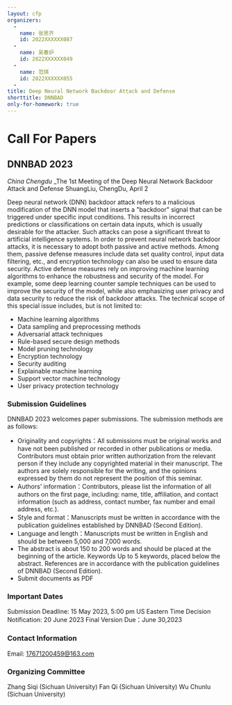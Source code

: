 ```yaml
---
layout: cfp
organizers:
  -
    name: 张思齐
    id: 2022XXXXXX087
  -
    name: 吴春炉
    id: 2022XXXXXX049
  -
    name: 范琪
    id: 2022XXXXXX055
  -
title: Deep Neural Network Backdoor Attack and Defense
shorttitle: DNNBAD
only-for-homework: true
---
```


# Call For Papers
## DNNBAD 2023

_China Chengdu_
_The 1st Meeting of the Deep Neural Network Backdoor Attack and Defense
ShuangLiu, ChengDu, April 2

Deep neural network (DNN) backdoor attack refers to a malicious modification of the DNN model that inserts a "backdoor" signal that can be triggered under specific input conditions. This results in incorrect predictions or classifications on certain data inputs, which is usually desirable for the attacker. Such attacks can pose a significant threat to artificial intelligence systems.
In order to prevent neural network backdoor attacks, it is necessary to adopt both passive and active methods. Among them, passive defense measures include data set quality control, input data filtering, etc., and encryption technology can also be used to ensure data security. Active defense measures rely on improving machine learning algorithms to enhance the robustness and security of the model. For example, some deep learning counter sample techniques can be used to improve the security of the model, while also emphasizing user privacy and data security to reduce the risk of backdoor attacks. The technical scope of this special issue includes, but is not limited to:

+ Machine learning algorithms
+ Data sampling and preprocessing methods
+ Adversarial attack techniques
+ Rule-based secure design methods
+ Model pruning technology
+ Encryption technology
+ Security auditing
+ Explainable machine learning
+ Support vector machine technology
+ User privacy protection technology

### Submission Guidelines

DNNBAD 2023 welcomes paper submissions. The submission methods are as follows:

+ Originality and copyrights：All submissions must be original works and have not been published or recorded in other publications or media. Contributors must obtain prior written authorization from the relevant person if they include any copyrighted material in their manuscript. The authors are solely responsible for the writing, and the opinions expressed by them do not represent the position of this seminar.
+ Authors’ information：Contributors, please list the information of all authors on the first page, including: name, title, affiliation, and contact information (such as address, contact number, fax number and email address, etc.).
+ Style and format：Manuscripts must be written in accordance with the publication guidelines established by DNNBAD (Second Edition).
+ Language and length：Manuscripts must be written in English and should be between 5,000 and 7,000 words.
+ The abstract is about 150 to 200 words and should be placed at the beginning of the article. Keywords Up to 5 keywords, placed below the abstract. References are in accordance with the publication guidelines of DNNBAD (Second Edition).
+ Submit documents as PDF

### Important Dates

Submission Deadline: 15 May 2023, 5:00 pm US Eastern Time
Decision Notification: 20 June 2023
Final Version Due：June 30,2023

### Contact Information

Email: 17671200459@163.com

### Organizing Committee

Zhang Siqi (Sichuan University)
Fan Qi (Sichuan University)
Wu Chunlu (Sichuan University)
